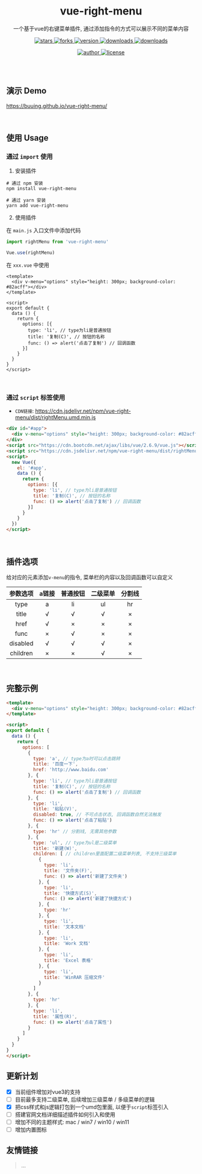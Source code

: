 
<div align="center">
  <h1>vue-right-menu</h1>
  <p>一个基于vue的右键菜单插件, 通过添加指令的方式可以展示不同的菜单内容</p>
  <p>
    <a href="https://github.com/buuing/vue-right-menu/stargazers" target="_black">
      <img src="https://img.shields.io/github/stars/buuing/vue-right-menu?color=%238aacf9&logo=github&style=flat-square" alt="stars" />
    </a>
    <a href="https://github.com/buuing/vue-right-menu/network/members" target="_black">
      <img src="https://img.shields.io/github/forks/buuing/vue-right-menu?color=%238aacf9&logo=github&style=flat-square" alt="forks" />
    </a>
    <a href="https://www.npmjs.com/package/vue-right-menu" target="_black">
      <img src="https://img.shields.io/npm/v/vue-right-menu?color=%238aacf9&logo=npm&style=flat-square" alt="version" />
    </a>
    <a href="https://www.npmjs.com/package/vue-right-menu" target="_black">
      <img src="https://img.shields.io/npm/dm/vue-right-menu?color=%238aacf9&logo=npm&style=flat-square" alt="downloads" />
    </a>
    <a href="https://www.jsdelivr.com/package/npm/vue-right-menu" target="_black">
      <img src="https://data.jsdelivr.com/v1/package/npm/vue-right-menu/badge" alt="downloads" />
    </a>
  </p>
  <p>
    <a href="https://github.com/buuing" target="_black">
      <img src="https://img.shields.io/badge/Author-%20buuing%20-4195a5.svg?&logo=github&style=flat-square" alt="author" />
    </a>
    <a href="https://github.com/buuing/vue-right-menu/blob/master/LICENSE" target="_black">
      <img src="https://img.shields.io/github/license/buuing/vue-right-menu?color=%232dce89&logo=github&style=flat-square" alt="license" />
    </a>
  </p>
</div>

<br />


<br>

## 演示 Demo

https://buuing.github.io/vue-right-menu/

<br>

## 使用 Usage

### 通过 `import` 使用

1. 安装插件

```shell
# 通过 npm 安装
npm install vue-right-menu

# 通过 yarn 安装
yarn add vue-right-menu
```

2. 使用插件

在 `main.js` 入口文件中添加代码

```js
import rightMenu from 'vue-right-menu'

Vue.use(rightMenu)
```

在 `xxx.vue` 中使用

```vue
<template>
  <div v-menu="options" style="height: 300px; background-color: #82acff"></div>
</template>

<script>
export default {
  data () {
    return {
      options: [{
        type: 'li', // type为li是普通按钮
        title: '复制(C)', // 按钮的名称
        func: () => alert('点击了复制') // 回调函数
      }]
    }
  }
}
</script>
```

<br>

### 通过 `script` 标签使用

- `CDN链接`: https://cdn.jsdelivr.net/npm/vue-right-menu/dist/rightMenu.umd.min.js

```html
<div id="#app">
  <div v-menu="options" style="height: 300px; background-color: #82acff"></div>
</div>
<script src="https://cdn.bootcdn.net/ajax/libs/vue/2.6.9/vue.js"></script>
<script src="https://cdn.jsdelivr.net/npm/vue-right-menu/dist/rightMenu.umd.min.js"></script>
<script>
  new Vue({
    el: '#app',
    data () {
      return {
        options: [{
          type: 'li', // type为li是普通按钮
          title: '复制(C)', // 按钮的名称
          func: () => alert('点击了复制') // 回调函数
        }]
      }
    }
  })
</script>
```

<br>

## 插件选项

给对应的元素添加`v-menu`的指令, 菜单栏的内容以及回调函数可以自定义

| 参数选项  | a链接 | 普通按钮 | 二级菜单 | 分割线
|  :-:     | :-:   | :-:     | :-: | :-:
| type     |  a   |   li    |  ul  | hr 
| title    |  √   |   √     |  √   | × 
| href     |  √   |   ×     |  ×   | × 
| func     |  ×   |   √     |  ×   | × 
| disabled |  √   |   √     |  √   | × 
| children |  ×   |   ×     |  √   | × 

<br>

## 完整示例

```html
<template>
  <div v-menu="options" style="height: 300px; background-color: #82acff"></div>
</template>

<script>
export default {
  data () {
    return {
      options: [
        {
          type: 'a', // type为a时可以点击跳转
          title: '百度一下',
          href: 'http://www.baidu.com'
        }, {
          type: 'li', // type为li是普通按钮
          title: '复制(C)', // 按钮的名称
          func: () => alert('点击了复制') // 回调函数
        }, {
          type: 'li',
          title: '粘贴(V)',
          disabled: true, // 不可点击状态, 回调函数自然无法触发
          func: () => alert('点击了粘贴')
        }, {
          type: 'hr' // 分割线, 无需其他参数
        }, {
          type: 'ul', // type为ul是二级菜单
          title: '新建(W)',
          children: [ // children里面配置二级菜单列表, 不支持三级菜单
            {
              type: 'li',
              title: '文件夹(F)',
              func: () => alert('新建了文件夹')
            }, {
              type: 'li',
              title: '快捷方式(S)',
              func: () => alert('新建了快捷方式')
            }, {
              type: 'hr'
            }, {
              type: 'li',
              title: '文本文档'
            }, {
              type: 'li',
              title: 'Work 文档'
            }, {
              type: 'li',
              title: 'Excel 表格'
            }, {
              type: 'li',
              title: 'WinRAR 压缩文件'
            }
          ]
        }, {
          type: 'hr'
        }, {
          type: 'li',
          title: '属性(R)',
          func: () => alert('点击了属性')
        }
      ]
    }
  }
}
</script>
```

## 更新计划

- [x] 当前组件增加对vue3的支持
- [ ] 目前最多支持二级菜单, 后续增加三级菜单 / 多级菜单的逻辑
- [x] 把css样式和js逻辑打包到一个umd包里面, 以便于`script`标签引入
- [ ] 搭建官网文档详细描述插件如何引入和使用
- [ ] 增加不同的主题样式: mac / win7 / win10 / win11
- [ ] 增加内置图标

## 友情链接

> ...
